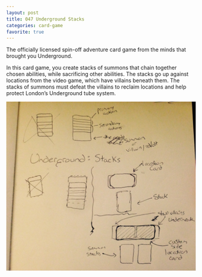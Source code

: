```yaml
---
layout: post
title: 047 Underground Stacks
categories: card-game
favorite: true
---
```

The officially licensed spin-off adventure card game from the minds that brought you Underground.

In this card game, you create stacks of summons that chain together chosen abilities, while sacrificing other abilities.  The stacks go up against locations from the video game, which have villains beneath them.  The stacks of summons must defeat the villains to reclaim locations and help protect London’s Underground tube system.

![undergroundimage](/img/games/047_Underground_Stacks.jpg "Underground Image")
